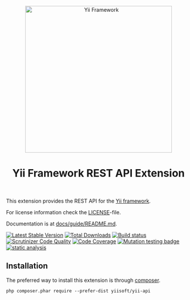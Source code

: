 <p align="center">
    <a href="http://www.yiiframework.com/" target="_blank">
        <img src="https://www.yiiframework.com/files/logo/yii.png" width="400" alt="Yii Framework" />
    </a>
    <h1 align="center">Yii Framework REST API Extension</h1>
    <br>
</p>

This extension provides the REST API for the [Yii framework](http://www.yiiframework.com).

For license information check the [LICENSE](LICENSE.md)-file.

Documentation is at [docs/guide/README.md](docs/guide/README.md).

[![Latest Stable Version](https://poser.pugx.org/yiisoft/yii-api/v/stable.png)](https://packagist.org/packages/yiisoft/yii-api)
[![Total Downloads](https://poser.pugx.org/yiisoft/yii-api/downloads.png)](https://packagist.org/packages/yiisoft/yii-api)
[![Build status](https://github.com/yiisoft/yii-api/workflows/build/badge.svg)](https://github.com/yiisoft/yii-api/actions?query=workflow%3Abuild)
[![Scrutinizer Code Quality](https://scrutinizer-ci.com/g/yiisoft/yii-api/badges/quality-score.png?b=master)](https://scrutinizer-ci.com/g/yiisoft/yii-api/?branch=master)
[![Code Coverage](https://scrutinizer-ci.com/g/yiisoft/yii-api/badges/coverage.png?b=master)](https://scrutinizer-ci.com/g/yiisoft/yii-api/?branch=master)
[![Mutation testing badge](https://img.shields.io/endpoint?style=flat&url=https%3A%2F%2Fbadge-api.stryker-mutator.io%2Fgithub.com%2Fyiisoft%2Fyii-api%2Fmaster)](https://dashboard.stryker-mutator.io/reports/github.com/yiisoft/yii-api/master)
[![static analysis](https://github.com/yiisoft/yii-api/workflows/static%20analysis/badge.svg)](https://github.com/yiisoft/yii-api/actions?query=workflow%3A%22static+analysis%22)


Installation
------------

The preferred way to install this extension is through [composer](http://getcomposer.org/download/).

```
php composer.phar require --prefer-dist yiisoft/yii-api
```
